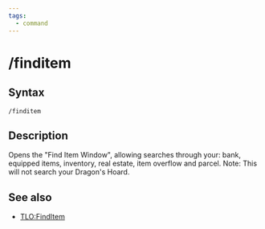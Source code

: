 ```yaml
---
tags:
  - command
---
```


# /finditem

## Syntax

<!--cmd-syntax-start-->
```eqcommand
/finditem
```
<!--cmd-syntax-end-->

## Description

<!--cmd-desc-start-->
Opens the "Find Item Window", allowing searches through your: bank, equipped items, inventory, real estate, item overflow and parcel. Note: This will not search your Dragon's Hoard.
<!--cmd-desc-end-->

## See also

- [TLO:FindItem](../../macroquest/reference/top-level-objects/tlo-finditem.md)